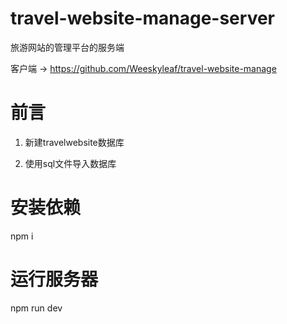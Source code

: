 # travel-website-manage-server
旅游网站的管理平台的服务端

客户端 -> https://github.com/Weeskyleaf/travel-website-manage

# 前言
1. 新建travelwebsite数据库

2. 使用sql文件导入数据库

# 安装依赖
npm i

# 运行服务器
npm run dev
